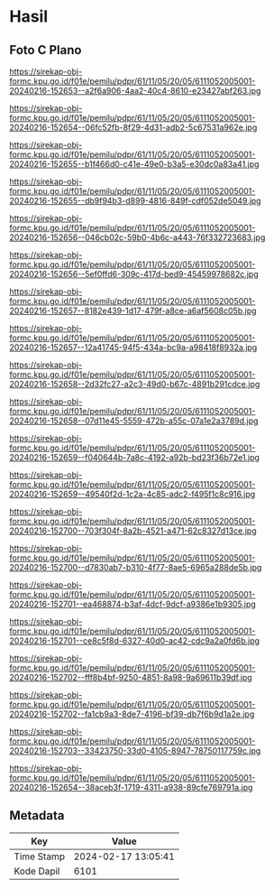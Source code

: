 # Hasil

## Foto C Plano

https://sirekap-obj-formc.kpu.go.id/f01e/pemilu/pdpr/61/11/05/20/05/6111052005001-20240216-152653--a2f6a906-4aa2-40c4-8610-e23427abf263.jpg

https://sirekap-obj-formc.kpu.go.id/f01e/pemilu/pdpr/61/11/05/20/05/6111052005001-20240216-152654--06fc52fb-8f29-4d31-adb2-5c67531a962e.jpg

https://sirekap-obj-formc.kpu.go.id/f01e/pemilu/pdpr/61/11/05/20/05/6111052005001-20240216-152655--b1f466d0-c41e-49e0-b3a5-e30dc0a83a41.jpg

https://sirekap-obj-formc.kpu.go.id/f01e/pemilu/pdpr/61/11/05/20/05/6111052005001-20240216-152655--db9f94b3-d899-4816-849f-cdf052de5049.jpg

https://sirekap-obj-formc.kpu.go.id/f01e/pemilu/pdpr/61/11/05/20/05/6111052005001-20240216-152656--046cb02c-59b0-4b6c-a443-76f332723683.jpg

https://sirekap-obj-formc.kpu.go.id/f01e/pemilu/pdpr/61/11/05/20/05/6111052005001-20240216-152656--5ef0ffd6-309c-417d-bed9-45459978682c.jpg

https://sirekap-obj-formc.kpu.go.id/f01e/pemilu/pdpr/61/11/05/20/05/6111052005001-20240216-152657--8182e439-1d17-479f-a8ce-a6af5608c05b.jpg

https://sirekap-obj-formc.kpu.go.id/f01e/pemilu/pdpr/61/11/05/20/05/6111052005001-20240216-152657--12a41745-94f5-434a-bc9a-a98418f8932a.jpg

https://sirekap-obj-formc.kpu.go.id/f01e/pemilu/pdpr/61/11/05/20/05/6111052005001-20240216-152658--2d32fc27-a2c3-49d0-b67c-4891b291cdce.jpg

https://sirekap-obj-formc.kpu.go.id/f01e/pemilu/pdpr/61/11/05/20/05/6111052005001-20240216-152658--07d11e45-5559-472b-a55c-07a1e2a3789d.jpg

https://sirekap-obj-formc.kpu.go.id/f01e/pemilu/pdpr/61/11/05/20/05/6111052005001-20240216-152659--f040644b-7a8c-4192-a92b-bd23f36b72e1.jpg

https://sirekap-obj-formc.kpu.go.id/f01e/pemilu/pdpr/61/11/05/20/05/6111052005001-20240216-152659--49540f2d-1c2a-4c85-adc2-f495f1c8c916.jpg

https://sirekap-obj-formc.kpu.go.id/f01e/pemilu/pdpr/61/11/05/20/05/6111052005001-20240216-152700--703f304f-8a2b-4521-a471-62c8327d13ce.jpg

https://sirekap-obj-formc.kpu.go.id/f01e/pemilu/pdpr/61/11/05/20/05/6111052005001-20240216-152700--d7830ab7-b310-4f77-8ae5-6965a288de5b.jpg

https://sirekap-obj-formc.kpu.go.id/f01e/pemilu/pdpr/61/11/05/20/05/6111052005001-20240216-152701--ea468874-b3af-4dcf-9dcf-a9386e1b9305.jpg

https://sirekap-obj-formc.kpu.go.id/f01e/pemilu/pdpr/61/11/05/20/05/6111052005001-20240216-152701--ce8c5f8d-6327-40d0-ac42-cdc9a2a0fd6b.jpg

https://sirekap-obj-formc.kpu.go.id/f01e/pemilu/pdpr/61/11/05/20/05/6111052005001-20240216-152702--fff8b4bf-9250-4851-8a98-9a69611b39df.jpg

https://sirekap-obj-formc.kpu.go.id/f01e/pemilu/pdpr/61/11/05/20/05/6111052005001-20240216-152702--fa1cb9a3-8de7-4196-bf39-db7f6b9d1a2e.jpg

https://sirekap-obj-formc.kpu.go.id/f01e/pemilu/pdpr/61/11/05/20/05/6111052005001-20240216-152703--33423750-33d0-4105-8947-78750117759c.jpg

https://sirekap-obj-formc.kpu.go.id/f01e/pemilu/pdpr/61/11/05/20/05/6111052005001-20240216-152654--38aceb3f-1719-4311-a938-89cfe769791a.jpg


## Metadata

| Key        | Value               |
| ---------- | ------------------- |
| Time Stamp | 2024-02-17 13:05:41 |
| Kode Dapil | 6101                |



